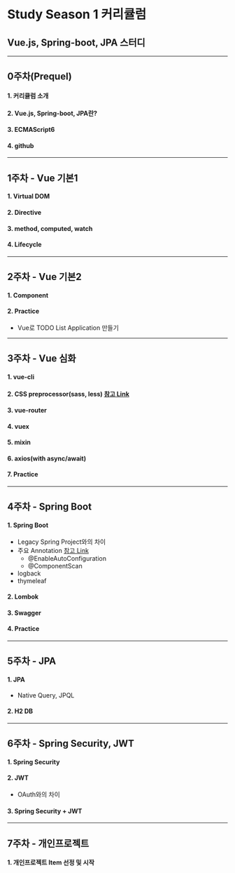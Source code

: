 # Study Season 1 커리큘럼

## Vue.js, Spring-boot, JPA 스터디

***

## 0주차(Prequel)
#### 1. 커리큘럼 소개
#### 2. Vue.js, Spring-boot, JPA란?
#### 3. ECMAScript6
#### 4. github

***

## 1주차 - Vue 기본1
#### 1. Virtual DOM
#### 2. Directive
#### 3. method, computed, watch
#### 4. Lifecycle

***

## 2주차 - Vue 기본2
#### 1. Component
#### 2. Practice
* Vue로 TODO List Application 만들기

***

## 3주차 - Vue 심화
#### 1. vue-cli
#### 2. CSS preprocessor(sass, less) [참고 Link](https://findawayer.tistory.com/entry/Sass-LESS-%EB%93%B1%EC%9D%84-%EA%B6%8C%EC%9E%A5%ED%95%98%EB%8A%94-%EC%9D%B4%EC%9C%A0)
#### 3. vue-router
#### 4. vuex
#### 5. mixin
#### 6. axios(with async/await)
#### 7. Practice

***

## 4주차 - Spring Boot
#### 1. Spring Boot
* Legacy Spring Project와의 차이
* 주요 Annotation [참고 Link](https://jhleed.tistory.com/126)
  * @EnableAutoConfiguration
  * @ComponentScan
* logback
* thymeleaf
#### 2. Lombok
#### 3. Swagger
#### 4. Practice

***

## 5주차 - JPA
#### 1. JPA
* Native Query, JPQL
#### 2. H2 DB

***

## 6주차 - Spring Security, JWT
#### 1. Spring Security
#### 2. JWT
* OAuth와의 차이
#### 3. Spring Security + JWT

***

## 7주차 - 개인프로젝트
#### 1. 개인프로젝트 Item 선정 및 시작

